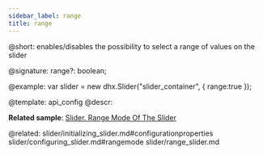 ```yaml
---
sidebar_label: range
title: range
---          
```


@short: enables/disables the possibility to select a range of values on the slider

@signature: range?: boolean;

@example: 
var slider = new dhx.Slider("slider_container", { 
    range:true
});

@template:	api_config
@descr: 

**Related sample**: [Slider. Range Mode Of The Slider](https://snippet.dhtmlx.com/nfdr84oy)

@related:
slider/initializing_slider.md#configurationproperties
slider/configuring_slider.md#rangemode
slider/range_slider.md
